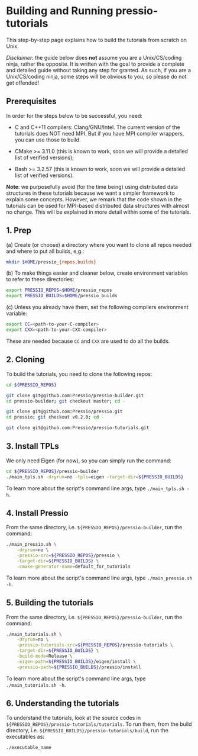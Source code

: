 
# Building and Running pressio-tutorials
This step-by-step page explains how to build the tutorials from scratch on Unix.

*Disclaimer*: the guide below does **not** assume you are a Unix/CS/coding ninja, rather the opposite. It is written with the goal to provide a complete and detailed guide without taking any step for granted. As such, if you are a Unix/CS/coding ninja, some steps will be obvious to you, so please do not get offended!

## Prerequisites
In order for the steps below to be successful, you need:

* C and C++11 compilers: Clang/GNU/Intel.
The current version of the tutorials does NOT need MPI. But if you have MPI compiler wrappers, you can use those to build.

* CMake >= 3.11.0 (this is known to work, soon we will provide a detailed list of verified versions);

* Bash >= 3.2.57 (this is known to work, soon we will provide a detailed list of verified versions).

**Note**: we purposefully avoid (for the time being) using distributed data structures in these tutorials because we want a simpler framework to explain some concepts. However, we remark that the code shown in the tutorials can be used for MPI-based distributed data structures with almost no change. This will be explained in more detail within some of the tutorials.


<!---------------------------------------------------->
## 1. Prep

(a) Create (or choose) a directory where you want to clone all repos needed and where to put all builds, e,g.:

```bash
mkdir $HOME/pressio_{repos,builds}
```

(b) To make things easier and cleaner below, create environment variables to refer to these directories:

```bash
export PRESSIO_REPOS=$HOME/pressio_repos
export PRESSIO_BUILDS=$HOME/pressio_builds
```

(c) Unless you already have them, set the following compilers environment variable:

```bash
export CC=<path-to-your-C-compiler>
export CXX=<path-to-your-CXX-compiler>
```
These are needed because `CC` and `CXX` are used to do all the builds.


<!---------------------------------------------------->
## 2. Cloning

To build the tutorials, you need to clone the following repos:

```bash
cd ${PRESSIO_REPOS}

git clone git@github.com:Pressio/pressio-builder.git
cd pressio-builder; git checkout master; cd -

git clone git@github.com:Pressio/pressio.git
cd pressio; git checkout v0.2.0; cd -

git clone git@github.com:Pressio/pressio-tutorials.git
```

<!---------------------------------------------------->
## 3. Install TPLs

We only need Eigen (for now), so you can simply run the command:

```bash
cd ${PRESSIO_REPOS}/pressio-builder
./main_tpls.sh -dryrun=no -tpls=eigen -target-dir=${PRESSIO_BUILDS}
```
To learn more about the script's command line args, type `./main_tpls.sh -h`.

<!---------------------------------------------------->
## 4. Install Pressio
From the same directory, i.e. `${PRESSIO_REPOS}/pressio-builder`, run the command:

```bash
./main_pressio.sh \
	-dryrun=no \
	-pressio-src=${PRESSIO_REPOS}/pressio \
	-target-dir=${PRESSIO_BUILDS} \
	-cmake-generator-name=default_for_tutorials
```
To learn more about the script's command line args, type `./main_pressio.sh -h`.

<!---------------------------------------------------->
## 5. Building the tutorials
From the same directory, i.e. `${PRESSIO_REPOS}/pressio-builder`, run the command:

```bash
./main_tutorials.sh \
	-dryrun=no \
	-pressio-tutorials-src=${PRESSIO_REPOS}/pressio-tutorials \
	-target-dir=${PRESSIO_BUILDS} \
	-build-mode=Release \
	-eigen-path=${PRESSIO_BUILDS}/eigen/install \
	-pressio-path=${PRESSIO_BUILDS}/pressio/install
```
To learn more about the script's command line args, type `./main_tutorials.sh -h`.

<!---------------------------------------------------->
## 6. Understanding the tutorials
To understand the tutorials, look at the source codes in `${PRESSIO_REPOS}/pressio-tutorials/tutorials`.
To run them, from the build directory, i.e. `${PRESSIO_BUILDS}/pressio-tutorials/build`, run the executables as: 
```bash 
./executable_name
```

